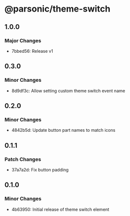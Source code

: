 # @parsonic/theme-switch

## 1.0.0

### Major Changes

- 7bbed56: Release v1

## 0.3.0

### Minor Changes

- 8d9df3c: Allow setting custom theme switch event name

## 0.2.0

### Minor Changes

- 4842b5d: Update button part names to match icons

## 0.1.1

### Patch Changes

- 37a7a2d: Fix button padding

## 0.1.0

### Minor Changes

- 4b63950: Initial release of theme switch element
